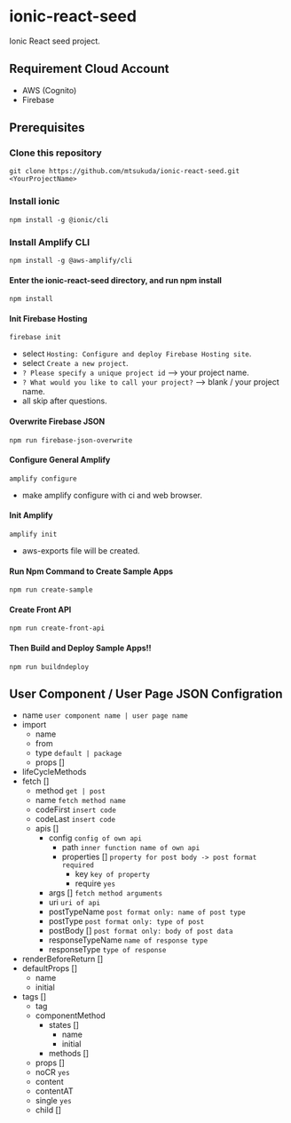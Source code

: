 # ionic-react-seed

Ionic React seed project.

## Requirement Cloud Account

- AWS (Cognito)
- Firebase

## Prerequisites

### Clone this repository

`git clone https://github.com/mtsukuda/ionic-react-seed.git <YourProjectName>`

### Install ionic

`npm install -g @ionic/cli`

### Install Amplify CLI

`npm install -g @aws-amplify/cli`

#### Enter the ionic-react-seed directory, and run npm install

`npm install`

#### Init Firebase Hosting

`firebase init`

- select `Hosting: Configure and deploy Firebase Hosting site`.
- select `Create a new project`.
- `? Please specify a unique project id` --> your project name.
- `? What would you like to call your project?` --> blank / your project name.
- all skip after questions.

#### Overwrite Firebase JSON

`npm run firebase-json-overwrite`

#### Configure General Amplify

`amplify configure`

- make amplify configure with ci and web browser.

#### Init Amplify

`amplify init`

- aws-exports file will be created.

#### Run Npm Command to Create Sample Apps

`npm run create-sample`

#### Create Front API

`npm run create-front-api`

#### Then Build and Deploy Sample Apps!!

`npm run buildndeploy`

## User Component / User Page JSON Configration

  * name `user component name | user page name`
  * import
    * name
    * from
    * type `default | package`
    * props []
  * lifeCycleMethods
  * fetch []
    * method `get | post`
    * name `fetch method name`
    * codeFirst `insert code`
    * codeLast `insert code`
    * apis []
      * config `config of own api`
        * path `inner function name of own api`
        * properties [] `property for post body -> post format required`
          * key `key of property`
          * require `yes`
      * args [] `fetch method arguments`
      * uri `uri of api`
      * postTypeName `post format only: name of post type`
      * postType `post format only: type of post`
      * postBody [] `post format only: body of post data`
      * responseTypeName `name of response type`
      * responseType `type of response`
  * renderBeforeReturn []
  * defaultProps []
    * name
    * initial
  * tags []
    * tag
    * componentMethod
      * states []
        * name
        * initial
      * methods []
    * props []
    * noCR `yes`
    * content
    * contentAT
    * single `yes`
    * child [] 
